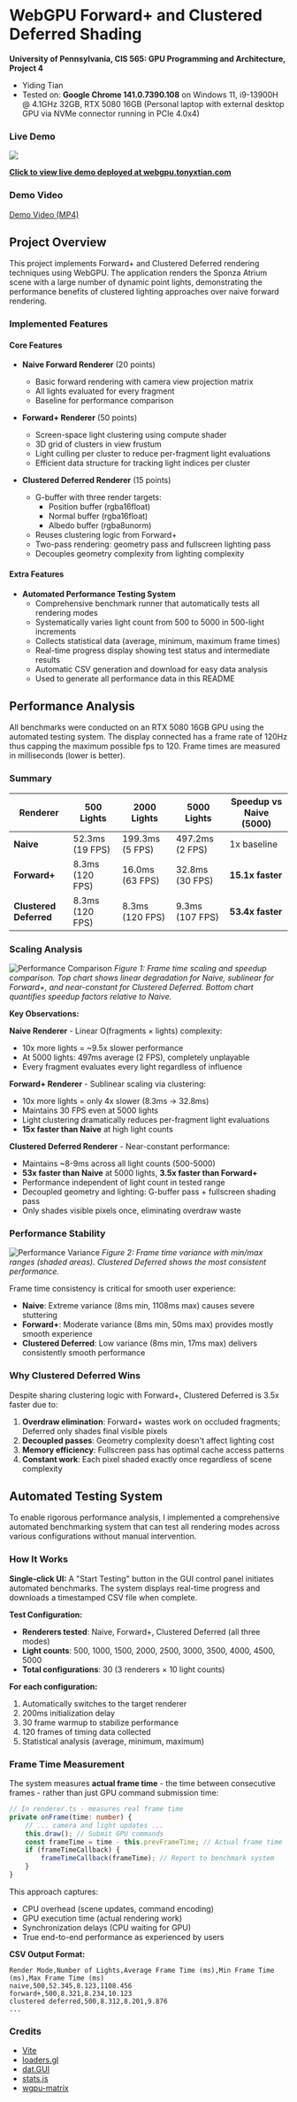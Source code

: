 WebGPU Forward+ and Clustered Deferred Shading
======================

**University of Pennsylvania, CIS 565: GPU Programming and Architecture, Project 4**

* Yiding Tian
* Tested on: **Google Chrome 141.0.7390.108** on
  Windows 11, i9-13900H @ 4.1GHz 32GB, RTX 5080 16GB (Personal laptop with external desktop GPU via NVMe connector running in PCIe 4.0x4)

### Live Demo

[![](img/thumb.png)](http://webgpu.tonyxtian.com)

[**Click to view live demo deployed at webgpu.tonyxtian.com**](http://webgpu.tonyxtian.com)

### Demo Video

[Demo Video (MP4)](img/webgpu_demo.mp4)

## Project Overview

This project implements Forward+ and Clustered Deferred rendering techniques using WebGPU. The application renders the Sponza Atrium scene with a large number of dynamic point lights, demonstrating the performance benefits of clustered lighting approaches over naive forward rendering.

### Implemented Features

#### Core Features
- **Naive Forward Renderer** (20 points)
  - Basic forward rendering with camera view projection matrix
  - All lights evaluated for every fragment
  - Baseline for performance comparison

- **Forward+ Renderer** (50 points)
  - Screen-space light clustering using compute shader
  - 3D grid of clusters in view frustum
  - Light culling per cluster to reduce per-fragment light evaluations
  - Efficient data structure for tracking light indices per cluster

- **Clustered Deferred Renderer** (15 points)
  - G-buffer with three render targets:
    - Position buffer (rgba16float)
    - Normal buffer (rgba16float)
    - Albedo buffer (rgba8unorm)
  - Reuses clustering logic from Forward+
  - Two-pass rendering: geometry pass and fullscreen lighting pass
  - Decouples geometry complexity from lighting complexity

#### Extra Features

- **Automated Performance Testing System**
  - Comprehensive benchmark runner that automatically tests all rendering modes
  - Systematically varies light count from 500 to 5000 in 500-light increments
  - Collects statistical data (average, minimum, maximum frame times)
  - Real-time progress display showing test status and intermediate results
  - Automatic CSV generation and download for easy data analysis
  - Used to generate all performance data in this README

## Performance Analysis

All benchmarks were conducted on an RTX 5080 16GB GPU using the automated testing system. The display connected has a frame rate of 120Hz thus capping the maximum possible fps to 120. Frame times are measured in milliseconds (lower is better).

### Summary

| Renderer | 500 Lights | 2000 Lights | 5000 Lights | Speedup vs Naive (5000) |
|----------|------------|-------------|-------------|------------------------|
| **Naive** | 52.3ms (19 FPS) | 199.3ms (5 FPS) | 497.2ms (2 FPS) | 1x baseline |
| **Forward+** | 8.3ms (120 FPS) | 16.0ms (63 FPS) | 32.8ms (30 FPS) | **15.1x faster** |
| **Clustered Deferred** | 8.3ms (120 FPS) | 8.3ms (120 FPS) | 9.3ms (107 FPS) | **53.4x faster** |

### Scaling Analysis

![Performance Comparison](img/performance_comparison.png)
*Figure 1: Frame time scaling and speedup comparison. Top chart shows linear degradation for Naive, sublinear for Forward+, and near-constant for Clustered Deferred. Bottom chart quantifies speedup factors relative to Naive.*

**Key Observations:**

**Naive Renderer** - Linear O(fragments × lights) complexity:
- 10x more lights = ~9.5x slower performance
- At 5000 lights: 497ms average (2 FPS), completely unplayable
- Every fragment evaluates every light regardless of influence

**Forward+ Renderer** - Sublinear scaling via clustering:
- 10x more lights = only 4x slower (8.3ms → 32.8ms)
- Maintains 30 FPS even at 5000 lights
- Light clustering dramatically reduces per-fragment light evaluations
- **15x faster than Naive** at high light counts

**Clustered Deferred Renderer** - Near-constant performance:
- Maintains ~8-9ms across all light counts (500-5000)
- **53x faster than Naive** at 5000 lights, **3.5x faster than Forward+**
- Performance independent of light count in tested range
- Decoupled geometry and lighting: G-buffer pass + fullscreen shading pass
- Only shades visible pixels once, eliminating overdraw waste

### Performance Stability

![Performance Variance](img/performance_variance.png)
*Figure 2: Frame time variance with min/max ranges (shaded areas). Clustered Deferred shows the most consistent performance.*

Frame time consistency is critical for smooth user experience:
- **Naive**: Extreme variance (8ms min, 1108ms max) causes severe stuttering
- **Forward+**: Moderate variance (8ms min, 50ms max) provides mostly smooth experience
- **Clustered Deferred**: Low variance (8ms min, 17ms max) delivers consistently smooth performance

### Why Clustered Deferred Wins

Despite sharing clustering logic with Forward+, Clustered Deferred is 3.5x faster due to:

1. **Overdraw elimination**: Forward+ wastes work on occluded fragments; Deferred only shades final visible pixels
2. **Decoupled passes**: Geometry complexity doesn't affect lighting cost
3. **Memory efficiency**: Fullscreen pass has optimal cache access patterns
4. **Constant work**: Each pixel shaded exactly once regardless of scene complexity

## Automated Testing System

To enable rigorous performance analysis, I implemented a comprehensive automated benchmarking system that can test all rendering modes across various configurations without manual intervention.

### How It Works

**Single-click UI:**
A "Start Testing" button in the GUI control panel initiates automated benchmarks. The system displays real-time progress and downloads a timestamped CSV file when complete.

**Test Configuration:**
- **Renderers tested**: Naive, Forward+, Clustered Deferred (all three modes)
- **Light counts**: 500, 1000, 1500, 2000, 2500, 3000, 3500, 4000, 4500, 5000
- **Total configurations**: 30 (3 renderers × 10 light counts)

**For each configuration:**
1. Automatically switches to the target renderer
2. 200ms initialization delay
3. 30 frame warmup to stabilize performance
4. 120 frames of timing data collected
5. Statistical analysis (average, minimum, maximum)

### Frame Time Measurement

The system measures **actual frame time** - the time between consecutive frames - rather than just GPU command submission time:

```typescript
// In renderer.ts - measures real frame time
private onFrame(time: number) {
    // ... camera and light updates ...
    this.draw(); // Submit GPU commands
    const frameTime = time - this.prevFrameTime; // Actual frame time
    if (frameTimeCallback) {
        frameTimeCallback(frameTime); // Report to benchmark system
    }
}
```

This approach captures:
- CPU overhead (scene updates, command encoding)
- GPU execution time (actual rendering work)
- Synchronization delays (CPU waiting for GPU)
- True end-to-end performance as experienced by users

**CSV Output Format:**
```csv
Render Mode,Number of Lights,Average Frame Time (ms),Min Frame Time (ms),Max Frame Time (ms)
naive,500,52.345,8.123,1108.456
forward+,500,8.321,8.234,10.123
clustered deferred,500,8.312,8.201,9.876
...
```


### Credits

- [Vite](https://vitejs.dev/)
- [loaders.gl](https://loaders.gl/)
- [dat.GUI](https://github.com/dataarts/dat.gui)
- [stats.js](https://github.com/mrdoob/stats.js)
- [wgpu-matrix](https://github.com/greggman/wgpu-matrix)
